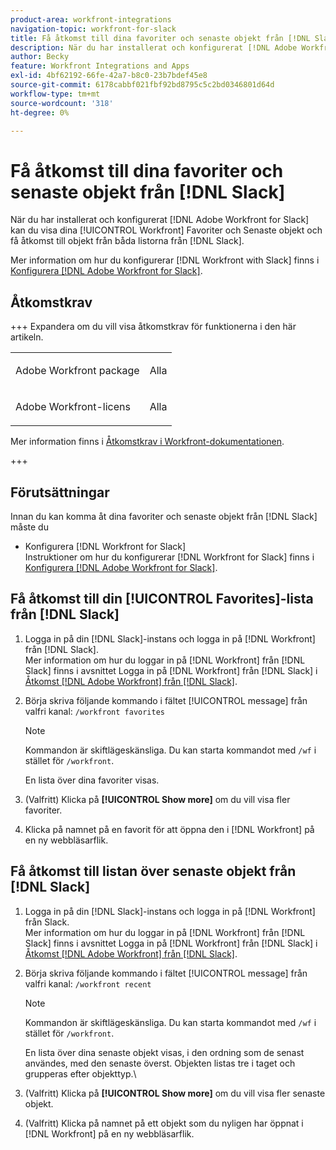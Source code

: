 ```yaml
---
product-area: workfront-integrations
navigation-topic: workfront-for-slack
title: Få åtkomst till dina favoriter och senaste objekt från [!DNL Slack]
description: När du har installerat och konfigurerat [!DNL Adobe Workfront] för Slack kan du visa dina Workfront-favoriter och Senaste objekt och få tillgång till objekt från båda listorna från Slack.
author: Becky
feature: Workfront Integrations and Apps
exl-id: 4bf62192-66fe-42a7-b8c0-23b7bdef45e8
source-git-commit: 6178cabbf021fbf92bd8795c5c2bd0346801d64d
workflow-type: tm+mt
source-wordcount: '318'
ht-degree: 0%

---
```


# Få åtkomst till dina favoriter och senaste objekt från [!DNL Slack]

När du har installerat och konfigurerat [!DNL Adobe Workfront for Slack] kan du visa dina [!UICONTROL Workfront] Favoriter och Senaste objekt och få åtkomst till objekt från båda listorna från [!DNL Slack].

Mer information om hur du konfigurerar [!DNL Workfront with Slack] finns i [Konfigurera [!DNL Adobe Workfront for Slack]](../../workfront-integrations-and-apps/using-workfront-with-slack/configure-workfront-for-slack.md).

## Åtkomstkrav

+++ Expandera om du vill visa åtkomstkrav för funktionerna i den här artikeln.

<table style="table-layout:auto"> 
 <col> 
 <col> 
 <tbody> 
  <tr> 
   <td role="rowheader">Adobe Workfront package</td> 
   <td> <p>Alla</p> </td> 
  </tr> 
  <tr> 
   <td role="rowheader">Adobe Workfront-licens</td> 
   <td> <p>Alla</p>
  </tr> 
 </tbody> 
</table>

Mer information finns i [Åtkomstkrav i Workfront-dokumentationen](/help/quicksilver/administration-and-setup/add-users/access-levels-and-object-permissions/access-level-requirements-in-documentation.md).

+++

## Förutsättningar

Innan du kan komma åt dina favoriter och senaste objekt från [!DNL Slack] måste du

* Konfigurera [!DNL Workfront for Slack]\
   Instruktioner om hur du konfigurerar [!DNL Workfront for Slack] finns i [Konfigurera [!DNL Adobe Workfront for Slack]](../../workfront-integrations-and-apps/using-workfront-with-slack/configure-workfront-for-slack.md).

## Få åtkomst till din [!UICONTROL Favorites]-lista från [!DNL Slack]

1. Logga in på din [!DNL Slack]-instans och logga in på [!DNL Workfront] från [!DNL Slack].\
   Mer information om hur du loggar in på [!DNL Workfront] från [!DNL Slack] finns i avsnittet Logga in på [!DNL Workfront] från [!DNL Slack] i [Åtkomst [!DNL Adobe Workfront] från [!DNL Slack]](../../workfront-integrations-and-apps/using-workfront-with-slack/access-workfront-from-slack.md).

1. Börja skriva följande kommando i fältet [!UICONTROL message] från valfri kanal: `/workfront favorites`

   >[!NOTE]
   >
   >Kommandon är skiftlägeskänsliga. Du kan starta kommandot med `/wf` i stället för `/workfront`.

   En lista över dina favoriter visas.

1. (Valfritt) Klicka på **[!UICONTROL Show more]** om du vill visa fler favoriter.
1. Klicka på namnet på en favorit för att öppna den i [!DNL Workfront] på en ny webbläsarflik.

## Få åtkomst till listan över senaste objekt från [!DNL Slack]

1. Logga in på din [!DNL Slack]-instans och logga in på [!DNL Workfront] från Slack.\
   Mer information om hur du loggar in på [!DNL Workfront] från [!DNL Slack] finns i avsnittet Logga in på [!DNL Workfront] från [!DNL Slack] i [Åtkomst [!DNL Adobe Workfront] från [!DNL Slack]](../../workfront-integrations-and-apps/using-workfront-with-slack/access-workfront-from-slack.md).

1. Börja skriva följande kommando i fältet [!UICONTROL message] från valfri kanal: `/workfront recent`

   >[!NOTE]
   >
   >Kommandon är skiftlägeskänsliga. Du kan starta kommandot med `/wf` i stället för `/workfront`.

   En lista över dina senaste objekt visas, i den ordning som de senast användes, med den senaste överst. Objekten listas tre i taget och grupperas efter objekttyp.\

1. (Valfritt) Klicka på **[!UICONTROL Show more]** om du vill visa fler senaste objekt.
1. (Valfritt) Klicka på namnet på ett objekt som du nyligen har öppnat i [!DNL Workfront] på en ny webbläsarflik.
